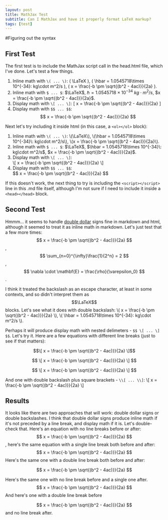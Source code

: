 ```yaml
---
layout: post
title: MathJax Test
subtitle: Can I MathJax and have it properly format LaTeX markup?
tags: [test]
---
```


#Figuring out the syntax

## First Test
The first test is to include the MathJax script call in the head.html file, which I've done. Let's test a few things.
1. Inline math with `\( ... \)`: \( \LaTeX \), \( \hbar = 1.0545718\times 10^{-34}\: kg\cdot m^2/s \), \( x = \frac{-b \pm \sqrt{(b^2 - 4ac)}}{2a} \).
2. Inline math with `$ ... $`: $\LaTeX$, $\hbar = 1.0545718\times 10^{-34}\: kg\cdot m^2/s$, $x = \frac{-b \pm \sqrt{(b^2 - 4ac)}}{2a}$.
3. Display math with `\[ ... \]`:
\[ x = \frac{-b \pm \sqrt{(b^2 - 4ac)}}{2a} \]
4. Display math with `$$ ... $$`:
$$ x = \frac{-b \pm \sqrt{(b^2 - 4ac)}}{2a} $$

Next let's try including it inside html (in this case, a `<ol></ol>` block):
<ol>
  <li>
    Inline math with <code>\( ... \)</code>: \(\LaTeX\), \(\hbar = 1.0545718\times 10^{-34}\: kg\cdot m^2/s\), \(x = \frac{-b \pm \sqrt{(b^2 - 4ac)}}{2a}\).
  </li>
  <li>
    Inline math with <code>$ ... $</code>: $\LaTeX$, $\hbar = 1.0545718\times 10^{-34}\: kg\cdot m^2/s$, $x = \frac{-b \pm \sqrt{(b^2 - 4ac)}}{2a}$.
  </li>
  <li>
    Display math with <code>\[ ... \]</code>:
    <br>
    \[ x = \frac{-b \pm \sqrt{(b^2 - 4ac)}}{2a} \]
  </li>
  <li>
    Display math with <code>$$ ... $$</code>:
    <br>
    $$ x = \frac{-b \pm \sqrt{(b^2 - 4ac)}}{2a} $$
  </li>
</ol>

If this doesn't work, the next thing to try is including the `<script></script>` line in this .md file itself, although I'm not sure if I need to include it inside a `<head></head>` block.

## Second Test
Hmmm... it seems to handle [double dollar](https://trigun.fandom.com/wiki/Chapter_1) signs fine in markdown and html, although it seemed to treat it as inline math in markdown. Let's just test that a few more times: $$ x = \frac{-b \pm \sqrt{(b^2 - 4ac)}}{2a} $$, $$ \sum_{n=0}^{\infty}\frac{1}{2^n} = 2 $$, $$ \nabla \cdot \mathbf{E} = \frac{\rho}{\varepsilon_0} $$.

I think it treated the backslash as an escape character, at least in some contexts, and so didn't interpret them as $$\LaTeX$$ blocks. Let's see what it does with double backslash: \\( x = \frac{-b \pm \sqrt{(b^2 - 4ac)}}{2a} \\), \\( \hbar = 1.0545718\times 10^{-34}\: kg\cdot m^2/s \\).

Perhaps it will produce display math with nested delimeters - `$$ \[ ... \] $$`. Let's try it. Here are a few equations with different line breaks (just to see if that matters):

$$\[ x = \frac{-b \pm \sqrt{(b^2 - 4ac)}}{2a} \]$$

$$ \[
  x = \frac{-b \pm \sqrt{(b^2 - 4ac)}}{2a}
\] $$

$$
\[
  x = \frac{-b \pm \sqrt{(b^2 - 4ac)}}{2a}
\]
$$

And one with double backslash plus square brackets - `\\[ ... \\]`:
\\[ x = \frac{-b \pm \sqrt{(b^2 - 4ac)}}{2a} \\]

## Results
It looks like there are two approaches that will work: double dollar signs or double backslashes. I think that double dollar signs produce inline math if it's not preceded by a line break, and display math if it is. Let's double-check that. Here's an equation with no line breaks before or after: $$ x = \frac{-b \pm \sqrt{(b^2 - 4ac)}}{2a} $$, here's the same equation with a single line break both before and after:
$$ x = \frac{-b \pm \sqrt{(b^2 - 4ac)}}{2a} $$
Here's the same one with a double line break both before and after:

$$ x = \frac{-b \pm \sqrt{(b^2 - 4ac)}}{2a} $$

Here's the same one with no line break before and a single one after. $$ x = \frac{-b \pm \sqrt{(b^2 - 4ac)}}{2a} $$
And here's one with a double line break before

$$ x = \frac{-b \pm \sqrt{(b^2 - 4ac)}}{2a} $$ and no line break after.
